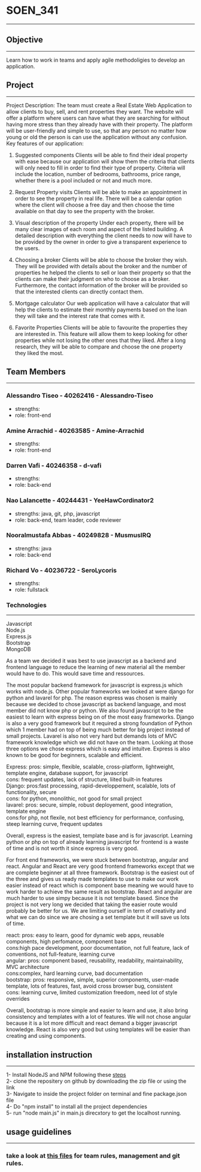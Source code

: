 # SOEN_341
***
## Objective
***
Learn how to work in teams and apply agile methodoligies to develop an application.<br>
## Project
***
Project Description: The team must create a Real Estate Web Application to allow clients to buy, sell, and rent properties they want. The website will offer a platform where users can have what they are searching for without having more stress than they already have with their property. The platform will be user-friendly and simple to use, so that any person no matter how young or old the person is can use the application without any confusion.
Key features of our application:
1. Suggested components
   Clients will be able to find their ideal property with ease because our application will show them the criteria that clients will only need to fill in order to find their type of property. Criteria will include the location, number of bedrooms, bathrooms, price range, whether there is a pool included or not and much more.

2. Request Property visits
   Clients will be able to make an appointment in order to see the property in real life. There will be a calendar option where the client will choose a free day and then choose the time available on that day to see the property with the broker.

3. Visual description of the property
Under each property, there will be many clear images of each room and aspect of the listed building. A detailed description with everything the client needs to now will have to be provided by the owner in order to give a transparent experience to the users.

4. Choosing a broker
Clients will be able to choose the broker they wish. They will be provided with details about the broker and the number of properties he helped the clients to sell or loan their property so that the clients can make their judgment on who to choose as a broker. Furthermore, the contact information of the broker will be provided so that the interested clients can directly contact them.

5. Mortgage calculator
Our web application will have a calculator that will help the clients to estimate their monthly payments based on the loan they will take and the interest rate that comes with it.

6. Favorite Properties
Clients will be able to favourite the properties they are interested in. This feature will allow them to keep looking for other properties while not losing the other ones that they liked. After a long research, they will be able to compare and choose the one property they liked the most.
      


## Team Members
***
### Alessandro Tiseo - 40262416 - Alessandro-Tiseo<br>
* strengths:  <br>
* role: front-end  <br>
### Amine Arrachid - 40263585 - Amine-Arrachid<br>
* strengths:  <br>
* role: front-end <br>
### Darren Vafi - 40246358 - d-vafi<br>
* strengths: <br>
* role: back-end <br>
### Nao Lalancette - 40244431 - YeeHawCordinator2 <br>
* strengths: java, git, php, javascript <br>
* role: back-end, team leader, code reviewer <br>
### Nooralmustafa Abbas - 40249828 - MusmusIRQ<br>
* strengths: java <br>
* role: back-end<br>
### Richard Vo - 40236722 - SeroLycoris <br>
* strengths: <br>
* role: fullstack<br> 

### Technologies
***
Javascript<br>
Node.js<br>
Express.js<br>
Bootstrap<br>
MongoDB <br>


As a team we decided it was best to use javascript as a backend and frontend language to reduce the learning of new material all the member would have to do. This would save time and ressources.

The most popular backend framework for javascript is express.js which works with node.js. Other popular frameworks we looked at were django for python and lavarel for php. The reason express was chosen is mainly because we decided to chose javascript as backend language, and most member did not know php or python. We also found javascript to be the easiest to learn with express being on of the most easy frameworks. Django is also a very good framework but it required a strong foundation of Python which 1 member had on top of being much better for big project instead of small projects. Lavarel is also not very hard but demands lots of MVC framework knowledge which we did not have on the team. Looking at those three options we chose express which is easy and intuitve. Express is also known to be good for beginners, scalable and efficient. 

Express: pros: simple, flexible, scalable, cross-platform, lightweight, template engine, database support, for javascript <br>
cons: frequent updates, lack of structure, liited built-in features <br>
Django: pros:fast processing, rapid-developpement, scalable, lots of functionality, secure <br>
cons: for python, monolithic, not good for small project <br>
lavarel: pros: secure, simple, robust deployement, good integration, template engine <br>
cons:for php, not flexile, not best efficiency for performance, confusing, steep learning curve, frequent updates <br>

Overall, express is the easiest, template base and is for javascript. Learning python or php on top of already learning javascript for frontend is a waste of time and is not worth it since express is very good. 

For front end frameworks, we were stuck between bootstrap, angular and react. Angular and React are very good frontend frameworks except that we are complete beginner at all three framework. Bootstrap is the easiest out of the three and gives us ready made templates to use to make our work easier instead of react which is component base meaning we would have to work harder to achieve the same result as bootstrap. React and angular are much harder to use simpy because it is not template based. Since the project is not very long we decided that taking the easier route would probably be better for us. We are limiting ourself in term of creativity and what we can do since we are chosing a set template but it will save us lots of time. 

react: pros: easy to learn, good for dynamic web apps, reusable components, high perfomance, component base <br>
cons:high pace development, poor documentation, not full feature, lack of conventions, not full-feature, learning curve <br>
angular: pros: component based, reusability, readability, maintainability, MVC architecture <br>
cons:complex, hard learning curve, bad documentation <br>
bootstrap: pros: responsive, simple, superior components, user-made template, lots of features, fast, avoid cross browser bug, consistent <br>
cons: learning curve, limited customization freedom, need lot of style overrides  <br>

Overall, bootstrap is more simple and easier to learn and use, it also bring consistency and templates with a lot of features. We will not chose angular because it is a lot more difficult and react demand a bigger javascript knowledge. React is also very good but using templates will be easier than creating and using components.

## installation instruction
***
1- Install NodeJS and NPM following these [steps](https://radixweb.com/blog/installing-npm-and-nodejs-on-windows-and-mac) <br>
2- clone the repositery on github by downloading the zip file or using the link <br>
3- Navigate to inside the project folder on terminal and fine package.json file <br>
4- Do "npm install" to install all the project dependencies <br>
5- run "node main.js" in main.js direcxtory to get the localhost running. <br>

## usage guidelines
***
### take a look at [this files](https://github.com/YeeHawCordinator2/VTALVN-soen341projectF2023/wiki/Team-rules) for team rules, management and git rules.

